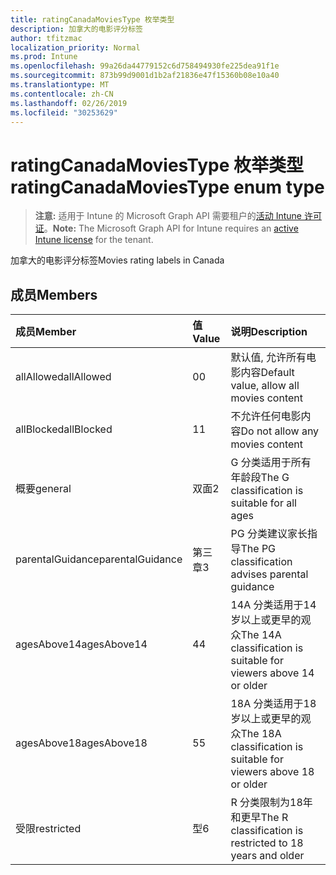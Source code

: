 ```yaml
---
title: ratingCanadaMoviesType 枚举类型
description: 加拿大的电影评分标签
author: tfitzmac
localization_priority: Normal
ms.prod: Intune
ms.openlocfilehash: 99a26da44779152c6d758494930fe225dea91f1e
ms.sourcegitcommit: 873b99d9001d1b2af21836e47f15360b08e10a40
ms.translationtype: MT
ms.contentlocale: zh-CN
ms.lasthandoff: 02/26/2019
ms.locfileid: "30253629"
---
```

# <a name="ratingcanadamoviestype-enum-type"></a><span data-ttu-id="fa5d7-103">ratingCanadaMoviesType 枚举类型</span><span class="sxs-lookup"><span data-stu-id="fa5d7-103">ratingCanadaMoviesType enum type</span></span>

> <span data-ttu-id="fa5d7-104">**注意:** 适用于 Intune 的 Microsoft Graph API 需要租户的[活动 Intune 许可证](https://go.microsoft.com/fwlink/?linkid=839381)。</span><span class="sxs-lookup"><span data-stu-id="fa5d7-104">**Note:** The Microsoft Graph API for Intune requires an [active Intune license](https://go.microsoft.com/fwlink/?linkid=839381) for the tenant.</span></span>

<span data-ttu-id="fa5d7-105">加拿大的电影评分标签</span><span class="sxs-lookup"><span data-stu-id="fa5d7-105">Movies rating labels in Canada</span></span>

## <a name="members"></a><span data-ttu-id="fa5d7-106">成员</span><span class="sxs-lookup"><span data-stu-id="fa5d7-106">Members</span></span>
|<span data-ttu-id="fa5d7-107">成员</span><span class="sxs-lookup"><span data-stu-id="fa5d7-107">Member</span></span>|<span data-ttu-id="fa5d7-108">值</span><span class="sxs-lookup"><span data-stu-id="fa5d7-108">Value</span></span>|<span data-ttu-id="fa5d7-109">说明</span><span class="sxs-lookup"><span data-stu-id="fa5d7-109">Description</span></span>|
|:---|:---|:---|
|<span data-ttu-id="fa5d7-110">allAllowed</span><span class="sxs-lookup"><span data-stu-id="fa5d7-110">allAllowed</span></span>|<span data-ttu-id="fa5d7-111">0</span><span class="sxs-lookup"><span data-stu-id="fa5d7-111">0</span></span>|<span data-ttu-id="fa5d7-112">默认值, 允许所有电影内容</span><span class="sxs-lookup"><span data-stu-id="fa5d7-112">Default value, allow all movies content</span></span>|
|<span data-ttu-id="fa5d7-113">allBlocked</span><span class="sxs-lookup"><span data-stu-id="fa5d7-113">allBlocked</span></span>|<span data-ttu-id="fa5d7-114">1</span><span class="sxs-lookup"><span data-stu-id="fa5d7-114">1</span></span>|<span data-ttu-id="fa5d7-115">不允许任何电影内容</span><span class="sxs-lookup"><span data-stu-id="fa5d7-115">Do not allow any movies content</span></span>|
|<span data-ttu-id="fa5d7-116">概要</span><span class="sxs-lookup"><span data-stu-id="fa5d7-116">general</span></span>|<span data-ttu-id="fa5d7-117">双面</span><span class="sxs-lookup"><span data-stu-id="fa5d7-117">2</span></span>|<span data-ttu-id="fa5d7-118">G 分类适用于所有年龄段</span><span class="sxs-lookup"><span data-stu-id="fa5d7-118">The G classification is suitable for all ages</span></span>|
|<span data-ttu-id="fa5d7-119">parentalGuidance</span><span class="sxs-lookup"><span data-stu-id="fa5d7-119">parentalGuidance</span></span>|<span data-ttu-id="fa5d7-120">第三章</span><span class="sxs-lookup"><span data-stu-id="fa5d7-120">3</span></span>|<span data-ttu-id="fa5d7-121">PG 分类建议家长指导</span><span class="sxs-lookup"><span data-stu-id="fa5d7-121">The PG classification advises parental guidance</span></span>|
|<span data-ttu-id="fa5d7-122">agesAbove14</span><span class="sxs-lookup"><span data-stu-id="fa5d7-122">agesAbove14</span></span>|<span data-ttu-id="fa5d7-123">4</span><span class="sxs-lookup"><span data-stu-id="fa5d7-123">4</span></span>|<span data-ttu-id="fa5d7-124">14A 分类适用于14岁以上或更早的观众</span><span class="sxs-lookup"><span data-stu-id="fa5d7-124">The 14A classification is suitable for viewers above 14 or older</span></span>|
|<span data-ttu-id="fa5d7-125">agesAbove18</span><span class="sxs-lookup"><span data-stu-id="fa5d7-125">agesAbove18</span></span>|<span data-ttu-id="fa5d7-126">5</span><span class="sxs-lookup"><span data-stu-id="fa5d7-126">5</span></span>|<span data-ttu-id="fa5d7-127">18A 分类适用于18岁以上或更早的观众</span><span class="sxs-lookup"><span data-stu-id="fa5d7-127">The 18A classification is suitable for viewers above 18 or older</span></span>|
|<span data-ttu-id="fa5d7-128">受限</span><span class="sxs-lookup"><span data-stu-id="fa5d7-128">restricted</span></span>|<span data-ttu-id="fa5d7-129">型</span><span class="sxs-lookup"><span data-stu-id="fa5d7-129">6</span></span>|<span data-ttu-id="fa5d7-130">R 分类限制为18年和更早</span><span class="sxs-lookup"><span data-stu-id="fa5d7-130">The R classification is restricted to 18 years and older</span></span>|



